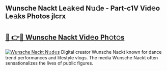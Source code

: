 ## Wunsche Nackt Le𝚊k𝚎d N𝚞𝚍e - Part-c1V Vid𝚎o Le𝚊ks Photos jIcrx

# <h2><a href="http://fb4fxn.evod.top/?m=Wunsche+Nackt">🔗 👉🔴 Wunsche Nackt Vid𝚎o Ph𝚘t𝚘s</a></h2>

[![Wunsche Nackt N𝚞d𝚎s](https://i.imgur.com/8V9OHl7.gif)](http://fb4fxn.evod.top/?m=Wunsche+Nackt)
Digital creator Wunsche Nackt known for dance trend performances and lifestyle vlogs. The media Wunsche Nackt often sensationalizes the lives of public figures. 
